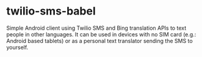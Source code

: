 twilio-sms-babel
================

Simple Android client using Twilio SMS and Bing translation APIs to text people in other languages. It can be used in devices with no SIM card (e.g.: Android based tablets)  or as a personal text translator sending the SMS to yourself.
